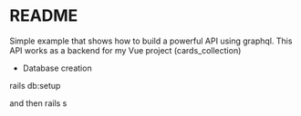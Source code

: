 # README

Simple example that shows how to build a powerful API using graphql.
This API works as a backend for my Vue project (cards_collection)

* Database creation

rails db:setup

and then rails s
